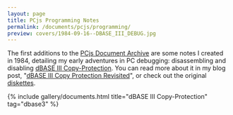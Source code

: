 ```yaml
---
layout: page
title: PCjs Programming Notes
permalink: /documents/pcjs/programming/
preview: covers/1984-09-16--DBASE_III_DEBUG.jpg
---
```


The first additions to the [PCjs Document Archive](/documents/pcjs/) are some notes I created in 1984,
detailing my early adventures in PC debugging: disassembling and disabling [dBASE III Copy-Protection](#dbase-iii-copy-protection).
You can read more about it in my blog post, "[dBASE III Copy Protection Revisited](/blog/2017/08/11/)",
or check out the original [diskettes](/software/pcx86/app/other/dbase3/1.0/).

{% include gallery/documents.html title="dBASE III Copy-Protection" tag="dbase3" %}
